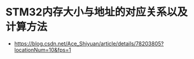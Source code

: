 # STM32内存大小与地址的对应关系以及计算方法

- https://blog.csdn.net/Ace_Shiyuan/article/details/78203805?locationNum=10&fps=1

